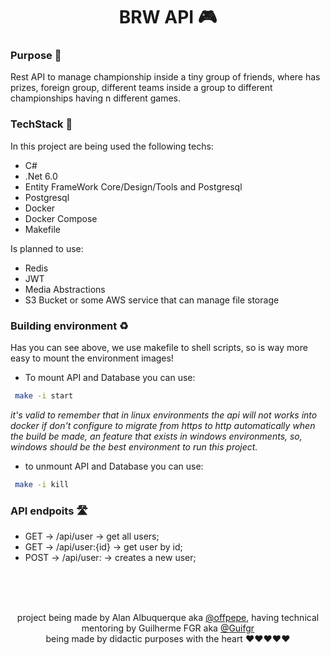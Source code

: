 <div align="center">

# BRW API 🎮

</div>


### Purpose 🤔

Rest API to manage championship inside a tiny group of friends, where has prizes, foreign group, different teams inside a group to different championships having n different games.

### TechStack 🧰

In this project are being used the following techs:

- C#
- .Net 6.0
- Entity FrameWork Core/Design/Tools and Postgresql
- Postgresql
- Docker
- Docker Compose
- Makefile

Is planned to use:

- Redis
- JWT
- Media Abstractions
- S3 Bucket or some AWS service that can manage file storage


### Building environment ♻️

Has you can see above, we use makefile to shell scripts, so is way more easy to mount the environment images!

- To mount API and Database you can use:
```zsh
 make -i start
```
_it's valid to remember that in linux environments the api will not works into docker if don't configure to migrate from https to http automatically when the build be made, an feature that exists in windows environments, so, windows should be the best environment to run this project._
- to unmount API and Database you can use:
```zsh
 make -i kill
```


### API endpoits 🛣️

- GET -> /api/user -> get all users;
- GET -> /api/user:{id} -> get user by id;
- POST -> /api/user: -> creates a new user;

<br/>
<br/>
<br/>

<div align="center">
  
project being made by Alan Albuquerque aka [@offpepe](https://github.com/offpepe/), having technical mentoring by Guilherme FGR aka [@Guifgr](https://github.com/Guifgr)
 <br/>
  being made by didactic purposes with the heart ❤️❤️❤️❤️❤️
  
</div>
